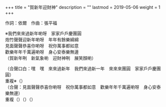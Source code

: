+++
title = "賀新年迎財神"
description = ""
lastmod = 2019-05-06
weight = 1
+++

作詞：依爾　作曲：張平福

※我們來來過新年喲呀　家家戶戶慶團圓  
炮竹聲聲迎新年喲呀　年年有餘樂綿綿  
見面聲聲恭喜你喲呀　祝你萬事都如意  
歡樂年年千萬遍喲呀　身心安泰樂無邊  
（賀新年咧　新氣象喲　迎財神咧　展笑顏喲）  

（合聲口白：嘿　嘿　來來過新年　我們來過新一年　來來來團圓　家家戶戶慶團圓）  
重複※（）  
（合聲：見面聲聲恭喜你喲呀　祝你萬事都如意　歡樂年年千萬遍喲呀　身心安泰樂無邊）  
重複（）（）（）


